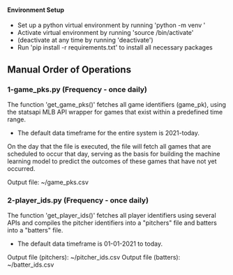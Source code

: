 #### Environment Setup
* Set up a python virtual environment by running 'python -m venv <environment name>'
* Activate virtual environment by running 'source <environment name>/bin/activate'
* (deactivate at any time by running 'deactivate')
* Run 'pip install -r requirements.txt'  to install all necessary packages


## Manual Order of Operations

### 1-game_pks.py   (Frequency - once daily)   

The function 'get_game_pks()' fetches all game identifiers (game_pk), using the statsapi MLB API wrapper for games that exist within a predefined time range. 
* The default data timeframe for the entire system is 2021-today.

On the day that the file is executed, the file will fetch all games that are scheduled to occur that day, serving as the basis for building the machine learning model to predict the outcomes of these games that have not yet occurred. 

Output file: ~/game_pks.csv


### 2-player_ids.py   (Frequency - once daily)

The function 'get_player_ids()' fetches all player identifiers using several APIs and compiles the pitcher identifiers into a "pitchers" file and batters into a "batters" file. 
* The default data timeframe is 01-01-2021 to today.

Output file (pitchers): ~/pitcher_ids.csv
Output file (batters): ~/batter_ids.csv
